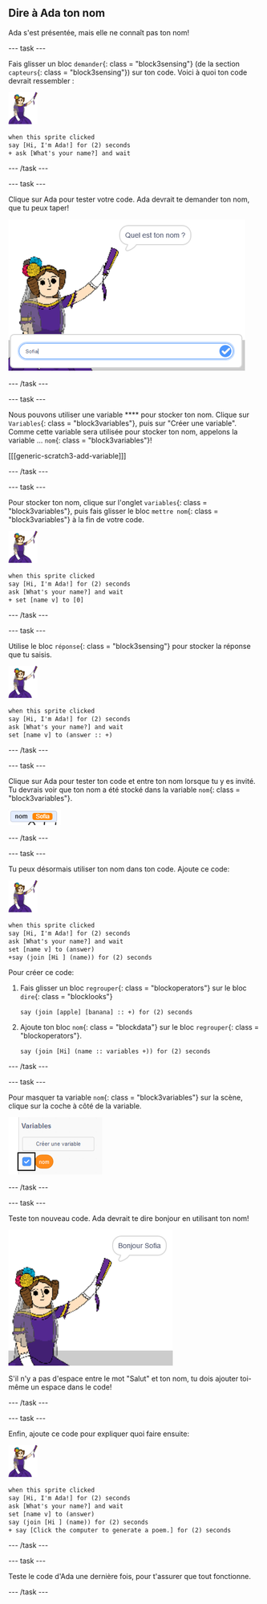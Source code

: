 ## Dire à Ada ton nom

Ada s'est présentée, mais elle ne connaît pas ton nom!

\--- task \---

Fais glisser un bloc `demander`{: class = "block3sensing"} (de la section `capteurs`{: class = "block3sensing"}) sur ton code. Voici à quoi ton code devrait ressembler :

![sprite ada](images/ada-sprite.png)

```blocks3
when this sprite clicked
say [Hi, I'm Ada!] for (2) seconds
+ ask [What's your name?] and wait
```

\--- /task \---

\--- task \---

Clique sur Ada pour tester votre code. Ada devrait te demander ton nom, que tu peux taper!

![sprite ada demandant quel est ton nom](images/poetry-input.png)

\--- /task \---

\--- task \---

Nous pouvons utiliser une variable **** pour stocker ton nom. Clique sur `Variables`{: class = "block3variables"}, puis sur "Créer une variable". Comme cette variable sera utilisée pour stocker ton nom, appelons la variable ... `nom`{: class = "block3variables"}!

[[[generic-scratch3-add-variable]]]

\--- /task \---

\--- task \---

Pour stocker ton nom, clique sur l'onglet `variables`{: class = "block3variables"}, puis fais glisser le bloc `mettre nom`{: class = "block3variables"} à la fin de votre code.

![sprite ada](images/ada-sprite.png)

```blocks3
when this sprite clicked
say [Hi, I'm Ada!] for (2) seconds
ask [What's your name?] and wait
+ set [name v] to [0]
```

\--- /task \---

\--- task \---

Utilise le bloc `réponse`{: class = "block3sensing"} pour stocker la réponse que tu saisis.

![sprite ada](images/ada-sprite.png)

```blocks3
when this sprite clicked
say [Hi, I'm Ada!] for (2) seconds
ask [What's your name?] and wait
set [name v] to (answer :: +)
```

\--- /task \---

\--- task \---

Clique sur Ada pour tester ton code et entre ton nom lorsque tu y es invité. Tu devrais voir que ton nom a été stocké dans la variable `nom`{: class = "block3variables"}.

![capture d'écran](images/poetry-name-test.png)

\--- /task \---

\--- task \---

Tu peux désormais utiliser ton nom dans ton code. Ajoute ce code:

![sprite ada](images/ada-sprite.png)

```blocks3
when this sprite clicked
say [Hi, I'm Ada!] for (2) seconds
ask [What's your name?] and wait
set [name v] to (answer)
+say (join [Hi ] (name)) for (2) seconds 
```

Pour créer ce code:

1. Fais glisser un bloc `regrouper`{: class = "blockoperators"} sur le bloc `dire`{: class = "blocklooks"}
    
    ```blocks3
    say (join [apple] [banana] :: +) for (2) seconds
    ```

2. Ajoute ton bloc `nom`{: class = "blockdata"} sur le bloc `regrouper`{: class = "blockoperators"}.
    
    ```blocks3
    say (join [Hi] (name :: variables +)) for (2) seconds
    ```

\--- /task \---

\--- task \---

Pour masquer ta variable `nom`{: class = "block3variables"} sur la scène, clique sur la coche à côté de la variable.

![coche la variable de nom](images/poetry-tick-annotated.png)

\--- /task \---

\--- task \---

Teste ton nouveau code. Ada devrait te dire bonjour en utilisant ton nom!

![capture d'écran](images/poetry-name-test2.png)

S'il n'y a pas d'espace entre le mot "Salut" et ton nom, tu dois ajouter toi-même un espace dans le code!

\--- /task \---

\--- task \---

Enfin, ajoute ce code pour expliquer quoi faire ensuite:

![sprite ada](images/ada-sprite.png)

```blocks3
when this sprite clicked
say [Hi, I'm Ada!] for (2) seconds
ask [What's your name?] and wait
set [name v] to (answer)
say (join [Hi ] (name)) for (2) seconds 
+ say [Click the computer to generate a poem.] for (2) seconds 
```

\--- /task \---

\--- task \---

Teste le code d'Ada une dernière fois, pour t'assurer que tout fonctionne.

\--- /task \---